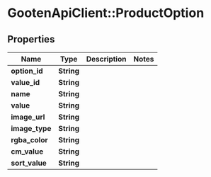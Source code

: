 # GootenApiClient::ProductOption

## Properties
Name | Type | Description | Notes
------------ | ------------- | ------------- | -------------
**option_id** | **String** |  | 
**value_id** | **String** |  | 
**name** | **String** |  | 
**value** | **String** |  | 
**image_url** | **String** |  | 
**image_type** | **String** |  | 
**rgba_color** | **String** |  | 
**cm_value** | **String** |  | 
**sort_value** | **String** |  | 


